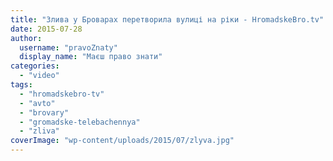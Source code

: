```yaml
---
title: "Злива у Броварах перетворила вулиці на ріки - HromadskeBro.tv"
date: 2015-07-28
author: 
  username: "pravoZnaty"
  display_name: "Маєш право знати"
categories: 
  - "video"
tags: 
  - "hromadskebro-tv"
  - "avto"
  - "brovary"
  - "gromadske-telebachennya"
  - "zliva"
coverImage: "wp-content/uploads/2015/07/zlyva.jpg"
---
```



